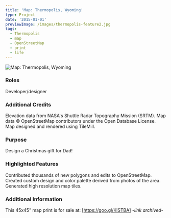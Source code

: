 ```yaml
---
title: 'Map: Thermopolis, Wyoming'
type: Project
date: '2015-01-01'
previewImage: /images/thermopolis-feature2.jpg
tags:
  - Thermopolis
  - map
  - OpenStreetMap
  - print
  - life
---
```

![Map: Thermopolis, Wyoming](/images/thermopolis-top.jpg)

### Roles

Developer/designer

### Additional Credits

Elevation data from NASA's Shuttle Radar Topography Mission (SRTM). Map data © OpenStreetMap contributors under the Open Database License. Map designed and rendered using TileMill.

### Purpose

Design a Christmas gift for Dad!

### Highlighted Features

Contributed thousands of new polygons and edits to OpenStreetMap. Created custom design and color palette derived from photos of the area. Generated high resolution map tiles.

### Additional Information

This 45x45" map print is for sale at: [https://goo.gl/KlSTBA] *-link archived-*
